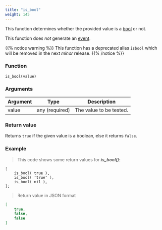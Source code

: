```yaml
---
title: "is_bool"
weight: 145
---
```


This function determines whether the provided value is a [bool](../../data-types/bool) or not.

This function does *not* generate an [event](../../overview/events).

{{% notice warning %}}
This function has a deprecated alias `isbool` which will be removed in the next *minor* release.
{{% /notice %}}

### Function

`is_bool(value)`

### Arguments

Argument | Type | Description
-------- | ---- | -----------
value | any (required) | The value to be tested.

### Return value

Returns `true` if the given value is a boolean, else it returns `false`.

### Example

> This code shows some return values for ***is_bool()***:

```thingsdb,json_response
[
    is_bool( true ),
    is_bool( 'true' ),
    is_bool( nil ),
];
```

> Return value in JSON format

```json
[
    true,
    false,
    false
]
```

